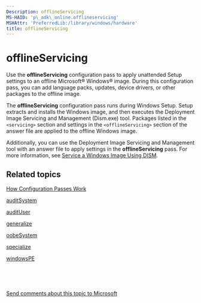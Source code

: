 ```yaml
---
Description: offlineServicing
MS-HAID: 'p\_adk\_online.offlineservicing'
MSHAttr: 'PreferredLib:/library/windows/hardware'
title: offlineServicing
---
```


# offlineServicing


Use the **offlineServicing** configuration pass to apply unattended Setup settings to an offline Microsoft® Windows® image. During this configuration pass, you can add language packs, updates, device drivers, or other packages to the offline image.

The **offlineServicing** configuration pass runs during Windows Setup. Setup extracts and installs the Windows image, and then executes the Deployment Image Servicing and Management (Dism.exe) tool. Packages listed in the `<servicing>` section and settings in the `<offlineServicing>` section of the answer file are applied to the offline Windows image.

Additionally, you can use the Deployment Image Servicing and Management tool with an answer file to apply settings in the **offlineServicing** pass. For more information, see [Service a Windows Image Using DISM](service-a-windows-image-using-dism.md).

## <span id="related_topics"></span>Related topics


[How Configuration Passes Work](p_adk_online.how_configuration_passes_work_win8)

[auditSystem](p_adk_online.auditsystem_win8)

[auditUser](p_adk_online.audituser_win8)

[generalize](p_adk_online.generalize__win8)

[oobeSystem](oobesystem.md)

[specialize](specialize.md)

[windowsPE](windowspe.md)

 

 

[Send comments about this topic to Microsoft](mailto:wsddocfb@microsoft.com?subject=Documentation%20feedback%20%5Bp_adk_online\p_adk_online%5D:%20offlineServicing%20%20RELEASE:%20%284/11/2016%29&body=%0A%0APRIVACY%20STATEMENT%0A%0AWe%20use%20your%20feedback%20to%20improve%20the%20documentation.%20We%20don't%20use%20your%20email%20address%20for%20any%20other%20purpose,%20and%20we'll%20remove%20your%20email%20address%20from%20our%20system%20after%20the%20issue%20that%20you're%20reporting%20is%20fixed.%20While%20we're%20working%20to%20fix%20this%20issue,%20we%20might%20send%20you%20an%20email%20message%20to%20ask%20for%20more%20info.%20Later,%20we%20might%20also%20send%20you%20an%20email%20message%20to%20let%20you%20know%20that%20we've%20addressed%20your%20feedback.%0A%0AFor%20more%20info%20about%20Microsoft's%20privacy%20policy,%20see%20http://privacy.microsoft.com/default.aspx. "Send comments about this topic to Microsoft")




